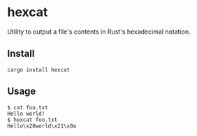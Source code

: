 # hexcat

Utility to output a file's contents in Rust's hexadecimal notation.

## Install

```
cargo install hexcat
```

## Usage 

```
$ cat foo.txt
Hello world!
$ hexcat foo.txt 
Hello\x20world\x21\x0a
```

